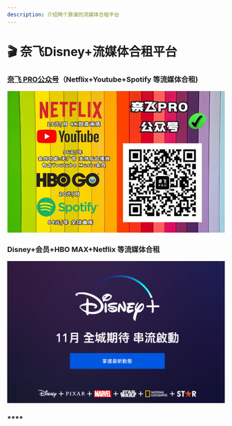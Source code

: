 ```yaml
---
description: 介绍两个靠谱的流媒体合租平台
---
```


# 🎬 奈飞Disney+流媒体合租平台

### [**奈飞 PRO公众号**](https://naifei.pro/m/?rid=1p5c6)**（Netflix+Youtube+Spotify  等流媒体合租)**

![](<.gitbook/assets/image (15).png>)

### **Disney+会员+HBO MAX+Netflix 等流媒体合租**

![](.gitbook/assets/jie-ping-20210831-xia-wu-9.07.30.png)

### ****
